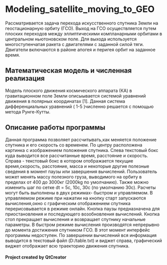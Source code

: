 # Modeling_satellite_moving_to_GEO
Рассматривается задача перехода искусственного спутника Земли на геостационарную орбиту (ГСО).
Выход на ГСО осуществляется путем плоских переходов между эллиптическими  компланарными  орбитами  в  центральном  ньютоновском  поле.  Для  выхода  используется многоступенчатая ракета с двигателями с заданной силой тяги. Двигатели включаются в районе апогея и перигея орбит на заданное время.
## Математическая модель и численная реализация
Модель плоского движения космического аппарата (КА) в гравитационном поле Земли описыывается системой уравнений движения в полярных координатах [1].
Данная система дифференциальных уравнений ( 1-5 )численно решается с помощью метода Рунге-Кутты.
## Описание работы программы
Данная программа позволяет рассчитывать,как меняется положение спутника и его скорость со временем.
По  центру  расположена  картинка  с  изображением  положения  спутника.  Слева  текстовый бокс куда выводится все рассчитанные время, расстояние и скорость. Справа - текстовый бокс в котором отображается текущие время,скорость, расстояние, масса и некоторые другие полезные сведения в момент паузы или завершения вычислений.
Пользователь  может  менять  массу  полезного  груза,  выводимого  на  орбиту  в  пределах  от  400  до  3000кг  (2000kg  по  умолчанию).  Также  можно  изменить  шаг  по  сетке dt = 5c, 10c, 30c (по умолчанию 30с).
Расчеты могут быть выполнены в двух режимах- быстром и управляемом. В управляемом режиме при нажатии на кнопку старт запускаются вычисления,окно с графическим  отображением  спутника  перерисовывается  в  режиме  онлайн. Кнопка паузы предназначена для приостановления и последующего возобновления вычислений. Кнопка стоп прекращает вычисления и возвращает спутнику начальные параметры.
В  быстром  режиме  вычисления  производятся  непрерывно  до  момента  достижения спутником  ГСО.  В  этот  момент  интерфейс  программы  недоступен.  По  завершении
вычислений  вся  информация  выводится  в  текстовый  файл  (D:/table.txt)  и  виджет справа, графический виджет отображает всю траекторию движения спутника.
#### Project created by QtCreator
